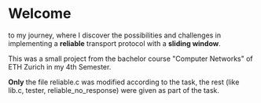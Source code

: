 # Welcome
to my journey, where I discover the possibilities and challenges in implementing a **reliable** transport protocol with a **sliding window**.

This was a small project from the bachelor course "Computer Networks" of ETH Zurich in my 4th Semester.

**Only** the file reliable.c was modified according to the task, the rest (like lib.c, tester, reliable_no_response) were given as part of the task.
